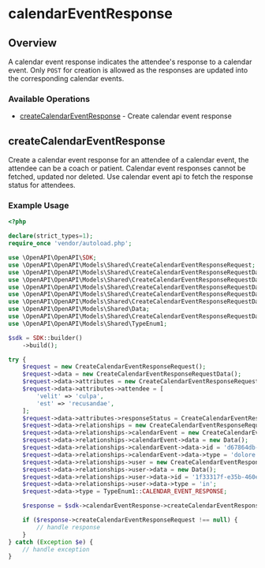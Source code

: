 # calendarEventResponse

## Overview

A calendar event response indicates the attendee's response to a calendar event.  Only `POST` for creation is allowed as the responses are updated into the corresponding calendar events.

### Available Operations

* [createCalendarEventResponse](#createcalendareventresponse) - Create calendar event response

## createCalendarEventResponse

Create a calendar event response for an attendee of a calendar event, the attendee can be a coach or patient.  Calendar event responses cannot be fetched, updated nor deleted.  Use calendar event api to fetch the response status for attendees.

### Example Usage

```php
<?php

declare(strict_types=1);
require_once 'vendor/autoload.php';

use \OpenAPI\OpenAPI\SDK;
use \OpenAPI\OpenAPI\Models\Shared\CreateCalendarEventResponseRequest;
use \OpenAPI\OpenAPI\Models\Shared\CreateCalendarEventResponseRequestData;
use \OpenAPI\OpenAPI\Models\Shared\CreateCalendarEventResponseRequestDataAttributes;
use \OpenAPI\OpenAPI\Models\Shared\CreateCalendarEventResponseRequestDataAttributesResponseStatusEnum;
use \OpenAPI\OpenAPI\Models\Shared\CreateCalendarEventResponseRequestDataRelationships;
use \OpenAPI\OpenAPI\Models\Shared\CreateCalendarEventResponseRequestDataRelationshipsCalendarEvent;
use \OpenAPI\OpenAPI\Models\Shared\Data;
use \OpenAPI\OpenAPI\Models\Shared\CreateCalendarEventResponseRequestDataRelationshipsUser;
use \OpenAPI\OpenAPI\Models\Shared\TypeEnum1;

$sdk = SDK::builder()
    ->build();

try {
    $request = new CreateCalendarEventResponseRequest();
    $request->data = new CreateCalendarEventResponseRequestData();
    $request->data->attributes = new CreateCalendarEventResponseRequestDataAttributes();
    $request->data->attributes->attendee = [
        'velit' => 'culpa',
        'est' => 'recusandae',
    ];
    $request->data->attributes->responseStatus = CreateCalendarEventResponseRequestDataAttributesResponseStatusEnum::DECLINED;
    $request->data->relationships = new CreateCalendarEventResponseRequestDataRelationships();
    $request->data->relationships->calendarEvent = new CreateCalendarEventResponseRequestDataRelationshipsCalendarEvent();
    $request->data->relationships->calendarEvent->data = new Data();
    $request->data->relationships->calendarEvent->data->id = 'd67864db-b675-4fd5-a60b-375ed4f6fbee';
    $request->data->relationships->calendarEvent->data->type = 'dolore';
    $request->data->relationships->user = new CreateCalendarEventResponseRequestDataRelationshipsUser();
    $request->data->relationships->user->data = new Data();
    $request->data->relationships->user->data->id = '1f33317f-e35b-460e-b1ea-426555ba3c28';
    $request->data->relationships->user->data->type = 'in';
    $request->data->type = TypeEnum1::CALENDAR_EVENT_RESPONSE;

    $response = $sdk->calendarEventResponse->createCalendarEventResponse($request);

    if ($response->createCalendarEventResponseRequest !== null) {
        // handle response
    }
} catch (Exception $e) {
    // handle exception
}
```
